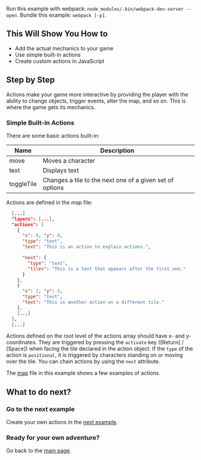 Run this example with webpack: `node_modules/.bin/webpack-dev-server --open`. Bundle this example: `webpack [-p]`.

## This Will Show You How to

* Add the actual mechanics to your game
* Use simple built-in actions
* Create custom actions in JavaScript

## Step by Step

Actions make your game more interactive by providing the player with the ability to change objects, trigger events, alter the map, and so on. This is where the game gets its mechanics.

### Simple Built-in Actions

There are some basic actions built-in:

| Name | Description |
|------|-------------|
| move | Moves a character |
| text | Displays text |
| toggleTile | Changes a tile to the next one of a given set of options |

Actions are defined in the map file:

```json
  [...]
  "layers": [...],
  "actions": [
    {
      "x": 0, "y": 0,
      "type": "text",
      "text": "This is an action to explain actions.",

      "next": {
        "type": "text",
        "tiles": "This is a text that appears after the first one."
      }
    },
    {
      "x": 2, "y": 5,
      "type": "text",
      "text": "This is another action on a different tile."
    },
    [...]
  ],
  [...]
```

Actions defined on the root level of the actions array should have x- and y-coordinates. They are triggered by pressing the `activate` key (\[Return\] / \[Space\]) when facing the tile declared in the action object. If the `type` of the action is `positional`, it is triggered by characters standing on or moving over the tile. You can chain actions by using the `next` attribute.

The [map](map.json) file in this example shows a few examples of actions.


## What to do next?

### Go to the next example

Create your own actions in the [next example](../05%20-%20Custom%20actions).

### Ready for your own adventure?

Go back to the [main page](../../README.md).
